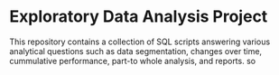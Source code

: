 # Exploratory Data Analysis Project

This repository contains a collection of SQL scripts answering various analytical questions such as data segmentation, changes over time, cummulative performance, part-to whole analysis, and reports. so
